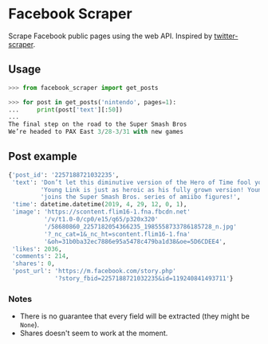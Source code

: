 # Facebook Scraper

Scrape Facebook public pages using the web API. Inspired by [twitter-scraper](https://github.com/kennethreitz/twitter-scraper).

## Usage

```python
>>> from facebook_scraper import get_posts

>>> for post in get_posts('nintendo', pages=1):
...     print(post['text'][:50])
...
The final step on the road to the Super Smash Bros
We’re headed to PAX East 3/28-3/31 with new games
```

## Post example

```python
{'post_id': '2257188721032235',
 'text': 'Don’t let this diminutive version of the Hero of Time fool you, '
         'Young Link is just as heroic as his fully grown version! Young Link '
         'joins the Super Smash Bros. series of amiibo figures!',
 'time': datetime.datetime(2019, 4, 29, 12, 0, 1),
 'image': 'https://scontent.flim16-1.fna.fbcdn.net'
          '/v/t1.0-0/cp0/e15/q65/p320x320'
          '/58680860_2257182054366235_1985558733786185728_n.jpg'
          '?_nc_cat=1&_nc_ht=scontent.flim16-1.fna'
          '&oh=31b0ba32ec7886e95a5478c479ba1d38&oe=5D6CDEE4',
 'likes': 2036,
 'comments': 214,
 'shares': 0,
 'post_url': 'https://m.facebook.com/story.php'
             '?story_fbid=2257188721032235&id=119240841493711'}
```

### Notes

- There is no guarantee that every field will be extracted (they might be `None`).
- Shares doesn't seem to work at the moment.
